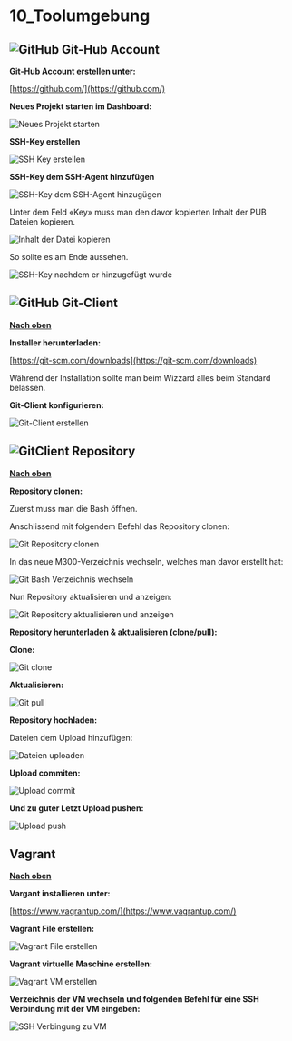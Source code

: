 # 10_Toolumgebung

## ![](Bilder_Markdown/githublogo.png "GitHub") Git-Hub Account

**Git-Hub Account erstellen unter:**

[https://github.com/](https://github.com/)

**Neues Projekt starten im Dashboard:**

![Neues Projekt starten](../Bilder_Markdown/NeuesRepositoryerstellen.jpg)

**SSH-Key erstellen**

![SSH Key erstellen](../Bilder_Markdown/SSHKeyerstellen.jpg)

**SSH-Key dem SSH-Agent hinzufügen**

![SSH-Key dem SSH-Agent hinzugügen](../Bilder_Markdown/SSHKeyhinzufuegen.jpg)

Unter dem Feld «Key» muss man den davor kopierten Inhalt der PUB Dateien kopieren.

![Inhalt der Datei kopieren](../Bilder_Markdown/Inhaltrsapubkopieren.jpg)

So sollte es am Ende aussehen.

![SSH-Key nachdem er hinzugefügt wurde](../Bilder_Markdown/SSHKEY.jpg)

 ## ![](Bilder_Markdown/githublogo.png "GitHub") Git-Client

 [**Nach oben**](#10_toolumgebung)

**Installer herunterladen:**

[https://git-scm.com/downloads](https://git-scm.com/downloads)

Während der Installation sollte man beim Wizzard alles beim Standard belassen.

**Git-Client konfigurieren:**

![Git-Client erstellen](../Bilder_Markdown/GitClienterstellen.jpg)

## ![](Bilder_Markdown/gitbashlogo.jpg "GitClient") Repository

[**Nach oben**](#10_toolumgebung)

**Repository clonen:**

Zuerst muss man die Bash öffnen.

Anschlissend mit folgendem Befehl das Repository clonen:

![Git Repository clonen](../Bilder_Markdown/GitRepositoryclonen.jpg)

In das neue M300-Verzeichnis wechseln, welches man davor erstellt hat:

![Git Bash Verzeichnis wechseln](../Bilder_Markdown/GitVerzeichniswechseln.jpg)

Nun Repository aktualisieren und anzeigen:

![Git Repository aktualisieren und anzeigen](../Bilder_Markdown/GitRepositoryaktualisierenundanzeigen.png)

**Repository herunterladen &amp; aktualisieren (clone/pull):**

**Clone:**

![Git clone](../Bilder_Markdown/Gitclone.jpg)

**Aktualisieren:**

![Git pull](../Bilder_Markdown/Gitpull.jpg)

**Repository hochladen:**

Dateien dem Upload hinzufügen:

![Dateien uploaden](../Bilder_Markdown/Dateiuploaden.jpg)

**Upload commiten:**

![Upload commit](../Bilder_Markdown/Uploadcommit.jpg)

**Und zu guter Letzt Upload pushen:**

![Upload push](../Bilder_Markdown/Uploadpush.jpg)

## Vagrant

[**Nach oben**](#10_toolumgebung)

**Vargant installieren unter:**

[https://www.vagrantup.com/](https://www.vagrantup.com/)

**Vagrant File erstellen:**

![Vagrant File erstellen](../Bilder_Markdown/VagrantFileerstellen.jpg)

**Vagrant virtuelle Maschine erstellen:**

![Vagrant VM erstellen](../Bilder_Markdown/VagrantVMerstellen.jpg)

**Verzeichnis der VM wechseln und folgenden Befehl für eine SSH Verbindung mit der VM eingeben:**

![SSH Verbingung zu VM](../Bilder_Markdown/VagrantSSH.jpg)